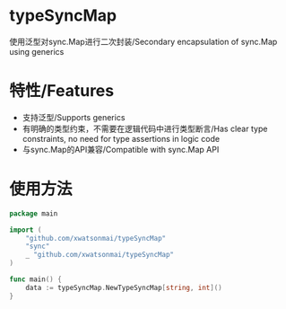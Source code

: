 # typeSyncMap
使用泛型对sync.Map进行二次封装/Secondary encapsulation of sync.Map using generics

# 特性/Features
- 支持泛型/Supports generics
- 有明确的类型约束，不需要在逻辑代码中进行类型断言/Has clear type constraints, no need for type assertions in logic code
- 与sync.Map的API兼容/Compatible with sync.Map API

# 使用方法
```go
package main

import (
	"github.com/xwatsonmai/typeSyncMap"
	"sync"
	_ "github.com/xwatsonmai/typeSyncMap"
)

func main() {
	data := typeSyncMap.NewTypeSyncMap[string, int]()
}
```

